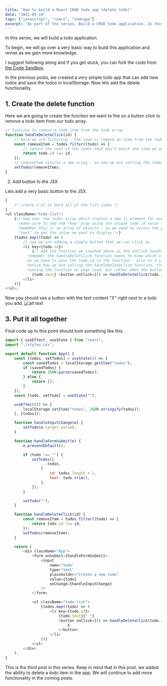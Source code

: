 ```yaml
---
title: "How to build a React CRUD todo app (delete todo)"
date: "2021-05-19"
tags: ["javascript", "react", "todoapp"]
excerpt: "As part of the series, Build a CRUD todo application. In this post I will show you how to delete the todo items using React."
---
```


In this series, we will build a todo application.

To begin, we will go over a very basic way to build this application and revise as we gain more knowledge.

I suggest following along and if you get stuck, you can fork the code from [the Code Sandbox](https://codesandbox.io/s/build-a-todo-app-with-react-cc4l8).

In the previous posts, we created a very simple todo app that can add new todos and save the todos in localStorage. Now lets add the delete functionality.

## 1. Create the delete function

Here we are going to create the function we want to fire on a button click to remove a todo item from our todo array.

```js
// function to remove a todo item from the todo array
function handleDeleteClick(id) {
	// here we are filtering - the idea is remove an item from the todo array on a button click
	const removeItem = todos.filter((todo) => {
		// return the rest of the todos that don't match the item we are deleting
		return todo.id !== id;
	});
	// removeItem returns a new array - so now we are setting the todos to the new array
	setTodos(removeItem);
}
```

2. Add button to the JSX

Lets add a very basic button to the JSX.

```js
{
	/* create a ul to hold all of the list items */
}
<ul className="todo-list">
	{/* map over the todos array which creates a new li element for every todo
      (make sure to add the "key" prop using the unique todo.id value to the li element)
      remember this is an array of objects - so we need to access the property 
      "text" to get the value we want to display */}
	{todos.map((todo) => (
		// now we are adding a simple button that we can click on
		<li key={todo.id}>
			{/* Add the function we created above as the onClick handler 
          rememebr the handleDeletClick function needs to know which item we want to remove 
          so we need to pass the todo.id to the function - also on a side note,
          notice how we are calling the handleDeleteClick function, this makes sure we are not
          running the function on page load, but rather when the button is clicked */}
			{todo.text} <button onClick={() => handleDeleteClick(todo.id)}>X</button>
		</li>
	))}
</ul>;
```

Now you should see a button with the text content "X" right next to a todo you add. ![alt text](https://dev-to-uploads.s3.amazonaws.com/uploads/articles/d8ba1wg8uk1d66h0q80c.png)

## 3. Put it all together

Final code up to this point should look something like this.

```js
import { useEffect, useState } from "react";
import "./styles.css";

export default function App() {
	const [todos, setTodos] = useState(() => {
		const savedTodos = localStorage.getItem("todos");
		if (savedTodos) {
			return JSON.parse(savedTodos);
		} else {
			return [];
		}
	});
	const [todo, setTodo] = useState("");

	useEffect(() => {
		localStorage.setItem("todos", JSON.stringify(todos));
	}, [todos]);

	function handleInputChange(e) {
		setTodo(e.target.value);
	}

	function handleFormSubmit(e) {
		e.preventDefault();

		if (todo !== "") {
			setTodos([
				...todos,
				{
					id: todos.length + 1,
					text: todo.trim(),
				},
			]);
		}

		setTodo("");
	}

	function handleDeleteClick(id) {
		const removeItem = todos.filter((todo) => {
			return todo.id !== id;
		});
		setTodos(removeItem);
	}

	return (
		<div className="App">
			<form onSubmit={handleFormSubmit}>
				<input
					name="todo"
					type="text"
					placeholder="Create a new todo"
					value={todo}
					onChange={handleInputChange}
				/>
			</form>

			<ul className="todo-list">
				{todos.map((todo) => (
					<li key={todo.id}>
						{todo.text}{" "}
						<button onClick={() => handleDeleteClick(todo.id)}>
							X
						</button>
					</li>
				))}
			</ul>
		</div>
	);
}
```

This is the third post in this series. Keep in mind that in this post, we added the ability to delete a todo item in the app. We will continue to add more functionality in the coming posts.
